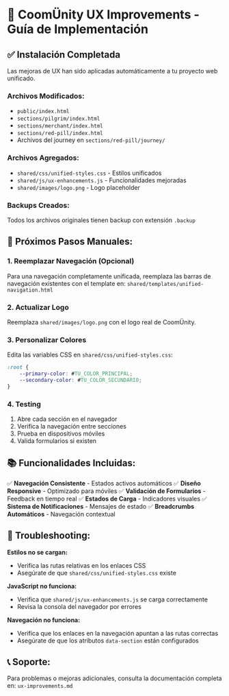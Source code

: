 # 🚀 CoomÜnity UX Improvements - Guía de Implementación

## ✅ Instalación Completada

Las mejoras de UX han sido aplicadas automáticamente a tu proyecto web unificado.

### Archivos Modificados:
- `public/index.html`
- `sections/pilgrim/index.html`
- `sections/merchant/index.html`
- `sections/red-pill/index.html`
- Archivos del journey en `sections/red-pill/journey/`

### Archivos Agregados:
- `shared/css/unified-styles.css` - Estilos unificados
- `shared/js/ux-enhancements.js` - Funcionalidades mejoradas
- `shared/images/logo.png` - Logo placeholder

### Backups Creados:
Todos los archivos originales tienen backup con extensión `.backup`

## 🔧 Próximos Pasos Manuales:

### 1. Reemplazar Navegación (Opcional)
Para una navegación completamente unificada, reemplaza las barras de navegación existentes con el template en:
`shared/templates/unified-navigation.html`

### 2. Actualizar Logo
Reemplaza `shared/images/logo.png` con el logo real de CoomÜnity.

### 3. Personalizar Colores
Edita las variables CSS en `shared/css/unified-styles.css`:
```css
:root {
    --primary-color: #TU_COLOR_PRINCIPAL;
    --secondary-color: #TU_COLOR_SECUNDARIO;
}
```

### 4. Testing
1. Abre cada sección en el navegador
2. Verifica la navegación entre secciones
3. Prueba en dispositivos móviles
4. Valida formularios si existen

## 📚 Funcionalidades Incluidas:

✅ **Navegación Consistente** - Estados activos automáticos
✅ **Diseño Responsive** - Optimizado para móviles
✅ **Validación de Formularios** - Feedback en tiempo real
✅ **Estados de Carga** - Indicadores visuales
✅ **Sistema de Notificaciones** - Mensajes de estado
✅ **Breadcrumbs Automáticos** - Navegación contextual

## 🐛 Troubleshooting:

**Estilos no se cargan:**
- Verifica las rutas relativas en los enlaces CSS
- Asegúrate de que `shared/css/unified-styles.css` existe

**JavaScript no funciona:**
- Verifica que `shared/js/ux-enhancements.js` se carga correctamente
- Revisa la consola del navegador por errores

**Navegación no funciona:**
- Verifica que los enlaces en la navegación apuntan a las rutas correctas
- Asegúrate de que los atributos `data-section` están configurados

## 📞 Soporte:

Para problemas o mejoras adicionales, consulta la documentación completa en:
`ux-improvements.md`
